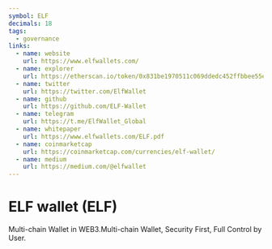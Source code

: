 ```yaml
---
symbol: ELF
decimals: 18
tags:
  - governance
links:
  - name: website
    url: https://www.elfwallets.com/
  - name: explorer
    url: https://etherscan.io/token/0x831be1970511c069ddedc452ffbbee55eeb70170
  - name: twitter
    url: https://twitter.com/ElfWallet
  - name: github
    url: https://github.com/ELF-Wallet
  - name: telegram
    url: https://t.me/ElfWallet_Global
  - name: whitepaper
    url: https://www.elfwallets.com/ELF.pdf
  - name: coinmarketcap
    url: https://coinmarketcap.com/currencies/elf-wallet/
  - name: medium
    url: https://medium.com/@elfwallet
---
```


# ELF wallet (ELF)

Multi-chain Wallet in WEB3.Multi-chain Wallet, Security First, Full Control by User.
